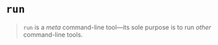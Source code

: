 # `run`

> `run` is a *meta* command-line tool&mdash;its sole purpose is to run *other* command-line tools.
